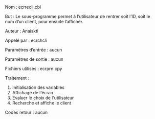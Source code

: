Nom : ecrrecli.cbl

But : Le sous-programme permet à l’utilisateur de rentrer soit l’ID, soit le nom d’un client, pour ensuite l’afficher.

Auteur : Anaisktl

Appelé par : ecrchcli

Paramètres d’entrée : aucun

Paramètres de sortie : aucun

Fichiers utilisés : ecrprn.cpy

Traitement :
1) Initialisation des variables 
2) Affichage de l'écran
3) Evaluer le choix de l'utilisateur
4) Recherche et affiche le client

Codes retour : aucun